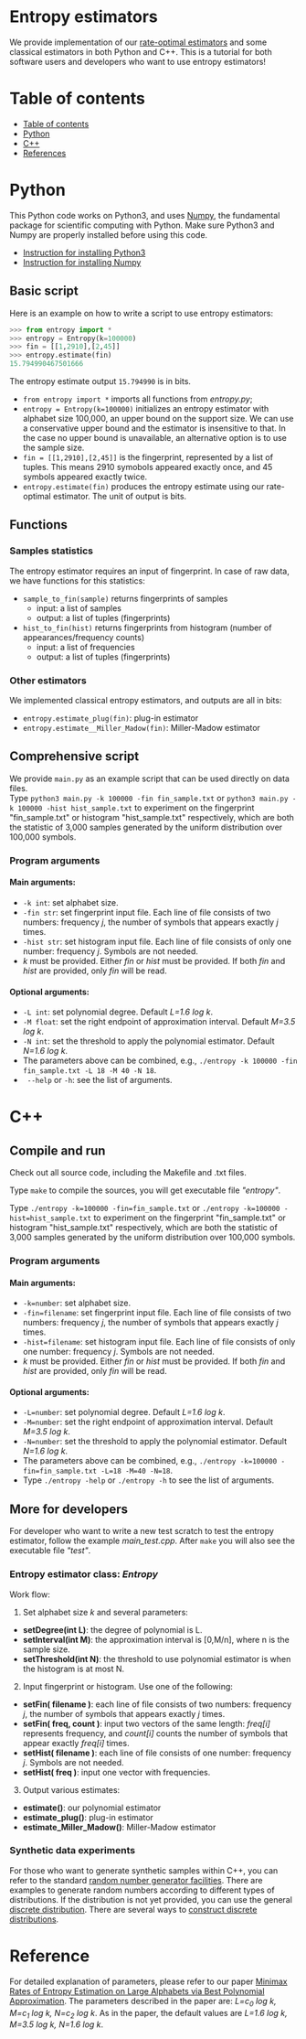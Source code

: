 Entropy estimators
=================
We provide implementation of our [rate-optimal estimators](http://ieeexplore.ieee.org/abstract/document/7444171/) and some classical estimators in both Python and C++. 
This is a tutorial for both software users and developers who want to use entropy estimators! 



Table of contents
=================
* [Table of contents](#table-of-contents)
* [Python](#python)
* [C++](#c++)
* [References](#references)


Python
=====
This Python code works on Python3, and uses [Numpy](http://www.numpy.org), the fundamental package for scientific computing with Python.
Make sure Python3 and Numpy are properly installed before using this code. 

* [Instruction for installing Python3](https://docs.python.org/3/using/index.html)
* [Instruction for installing Numpy](https://www.scipy.org/install.html)

Basic script
-------
Here is an example on how to write a script to use entropy estimators:
```python
>>> from entropy import *
>>> entropy = Entropy(k=100000)
>>> fin = [[1,2910],[2,45]]
>>> entropy.estimate(fin)
15.794990467501666
```
The entropy estimate output ```15.794990``` is in bits.

* ```from entropy import *``` imports all functions from *entropy.py*;
* ```entropy = Entropy(k=100000)``` initializes an entropy estimator with alphabet size 100,000, an upper bound on the support size. We can use a conservative upper bound and the estimator is insensitive to that. In the case no upper bound is unavailable, an alternative option is to use the sample size. 
* ```fin = [[1,2910],[2,45]]``` is the fingerprint, represented by a list of tuples. This means 2910 symobols appeared exactly once, and 45 symbols appeared exactly twice. 
* ```entropy.estimate(fin)``` produces the entropy estimate using our rate-optimal estimator. The unit of output is bits. 

Functions
------
### Samples statistics
The entropy estimator requires an input of fingerprint. 
In case of raw data, we have functions for this statistics:
* ```sample_to_fin(sample)``` returns fingerprints of samples
  * input: a list of samples 
  * output: a list of tuples (fingerprints)
* ```hist_to_fin(hist)``` returns fingerprints from histogram (number of appearances/frequency counts)
  * input: a list of frequencies
  * output: a list of tuples (fingerprints)

### Other estimators
We implemented classical entropy estimators, and outputs are all in bits:  

* ```entropy.estimate_plug(fin)```: plug-in estimator
* ```entropy.estimate__Miller_Madow(fin)```: Miller-Madow estimator

Comprehensive script
---------
We provide ```main.py``` as an example script that can be used directly on data files.  
Type ```python3 main.py -k 100000 -fin fin_sample.txt``` or ```python3 main.py -k 100000 -hist hist_sample.txt``` to experiment on the fingerprint "fin\_sample.txt" or histogram "hist\_sample.txt" respectively, which are both the statistic of 3,000 samples generated by the uniform distribution over 100,000 symbols. 

### Program arguments

#### Main arguments:

* ```-k int```: set alphabet size. 
* ```-fin str```: set fingerprint input file. 
  Each line of file consists of two numbers: frequency *j*, the number of symbols that appears exactly *j* times.
* ```-hist str```: set histogram input file. 
  Each line of file consists of only one number: frequency *j*. Symbols are not needed.
* *k* must be provided. 
  Either *fin* or *hist* must be provided.
  If both *fin* and *hist* are provided, only *fin* will be read.
  
#### Optional arguments:

* ```-L int```: set polynomial degree. Default *L=1.6 log k*.
* ```-M float```: set the right endpoint of approximation interval. Default *M=3.5 log k*.
* ```-N int```: set the threshold to apply the polynomial estimator. Default *N=1.6 log k*.
* The parameters above can be combined, e.g., ```./entropy -k 100000 -fin fin_sample.txt -L 18 -M 40 -N 18```.
* ``` --help``` or ```-h```: see the list of arguments.





C++
=====
Compile and run
---------
Check out all source code, including the Makefile and .txt files.

Type ```make``` to compile the sources, you will get executable file *"entropy"*.

Type ```./entropy -k=100000 -fin=fin_sample.txt``` or ```./entropy -k=100000 -hist=hist_sample.txt``` to experiment on the fingerprint "fin\_sample.txt" or histogram "hist\_sample.txt" respectively, which are both the statistic of 3,000 samples generated by the uniform distribution over 100,000 symbols. 

### Program arguments

#### Main arguments:

* ```-k=number```: set alphabet size. 
* ```-fin=filename```: set fingerprint input file. 
  Each line of file consists of two numbers: frequency *j*, the number of symbols that appears exactly *j* times.
* ```-hist=filename```: set histogram input file. 
  Each line of file consists of only one number: frequency *j*. Symbols are not needed.
* *k* must be provided. 
  Either *fin* or *hist* must be provided.
  If both *fin* and *hist* are provided, only *fin* will be read.
  
#### Optional arguments:

* ```-L=number```: set polynomial degree. Default *L=1.6 log k*.
* ```-M=number```: set the right endpoint of approximation interval. Default *M=3.5 log k*.
* ```-N=number```: set the threshold to apply the polynomial estimator. Default *N=1.6 log k*.
* The parameters above can be combined, e.g., ```./entropy -k=100000 -fin=fin_sample.txt -L=18 -M=40 -N=18```.
* Type ```./entropy -help``` or ```./entropy -h``` to see the list of arguments.



## More for developers
For developer who want to write a new test scratch to test the entropy estimator, follow the example *main_test.cpp*.
After ```make``` you will also see the executable file *"test"*.

### Entropy estimator class: *Entropy*
Work flow: 

1. Set alphabet size *k* and several parameters: 
  * **setDegree(int L)**: the degree of polynomial is L.
  * **setInterval(int M)**: the approximation interval is [0,M/n], where n is the sample size.
  * **setThreshold(int N)**: the threshold to use polynomial estimator is when the histogram is at most N.
2. Input fingerprint or histogram. Use one of the following: 
  * **setFin( filename )**: each line of file consists of two numbers: frequency *j*, the number of symbols that appears exactly *j* times.
  * **setFin( freq, count )**: input two vectors of the same length: *freq[i]* represents frequency, and *count[i]* counts the number of symbols that appear exactly *freq[i]* times. 
  * **setHist( filename )**: each line of file consists of one number: frequency *j*. Symbols are not needed.
  * **setHist( freq )**: input one vector with frequencies.
3. Output various estimates: 
  * **estimate()**: our polynomial estimator
  * **estimate_plug()**: plug-in estimator
  * **estimate\_Miller\_Madow()**: Miller-Madow estimator



### Synthetic data experiments
For those who want to generate synthetic samples within C++, you can refer to the standard [random number generator facilities](http://www.cplusplus.com/reference/random/).
There are examples to generate random numbers according to different types of distributions.
If the distribution is not yet provided, you can use the general [discrete distribution](http://www.cplusplus.com/reference/random/discrete\_distribution/).
There are several ways to [construct discrete distributions](http://www.cplusplus.com/reference/random/discrete\_distribution/discrete\_distribution/).


Reference
===================
For detailed explanation of parameters, please refer to our paper [Minimax Rates of Entropy Estimation on Large Alphabets via Best Polynomial Approximation](http://ieeexplore.ieee.org/abstract/document/7444171/).
The parameters described in the paper are: *L=c<sub>0</sub> log k, M=c<sub>1</sub> log k, N=c<sub>2</sub> log k*.
As in the paper, the default values are *L=1.6 log k, M=3.5 log k, N=1.6 log k*.

